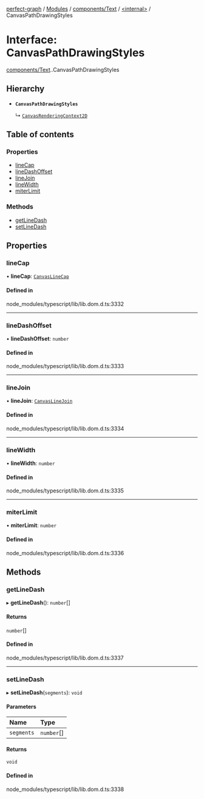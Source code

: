 [perfect-graph](../README.md) / [Modules](../modules.md) / [components/Text](../modules/components_Text.md) / [<internal\>](../modules/components_Text._internal_.md) / CanvasPathDrawingStyles

# Interface: CanvasPathDrawingStyles

[components/Text](../modules/components_Text.md).[<internal>](../modules/components_Text._internal_.md).CanvasPathDrawingStyles

## Hierarchy

- **`CanvasPathDrawingStyles`**

  ↳ [`CanvasRenderingContext2D`](components_Text._internal_.CanvasRenderingContext2D.md)

## Table of contents

### Properties

- [lineCap](components_Text._internal_.CanvasPathDrawingStyles.md#linecap)
- [lineDashOffset](components_Text._internal_.CanvasPathDrawingStyles.md#linedashoffset)
- [lineJoin](components_Text._internal_.CanvasPathDrawingStyles.md#linejoin)
- [lineWidth](components_Text._internal_.CanvasPathDrawingStyles.md#linewidth)
- [miterLimit](components_Text._internal_.CanvasPathDrawingStyles.md#miterlimit)

### Methods

- [getLineDash](components_Text._internal_.CanvasPathDrawingStyles.md#getlinedash)
- [setLineDash](components_Text._internal_.CanvasPathDrawingStyles.md#setlinedash)

## Properties

### lineCap

• **lineCap**: [`CanvasLineCap`](../modules/components_Text._internal_.md#canvaslinecap)

#### Defined in

node_modules/typescript/lib/lib.dom.d.ts:3332

___

### lineDashOffset

• **lineDashOffset**: `number`

#### Defined in

node_modules/typescript/lib/lib.dom.d.ts:3333

___

### lineJoin

• **lineJoin**: [`CanvasLineJoin`](../modules/components_Text._internal_.md#canvaslinejoin)

#### Defined in

node_modules/typescript/lib/lib.dom.d.ts:3334

___

### lineWidth

• **lineWidth**: `number`

#### Defined in

node_modules/typescript/lib/lib.dom.d.ts:3335

___

### miterLimit

• **miterLimit**: `number`

#### Defined in

node_modules/typescript/lib/lib.dom.d.ts:3336

## Methods

### getLineDash

▸ **getLineDash**(): `number`[]

#### Returns

`number`[]

#### Defined in

node_modules/typescript/lib/lib.dom.d.ts:3337

___

### setLineDash

▸ **setLineDash**(`segments`): `void`

#### Parameters

| Name | Type |
| :------ | :------ |
| `segments` | `number`[] |

#### Returns

`void`

#### Defined in

node_modules/typescript/lib/lib.dom.d.ts:3338

